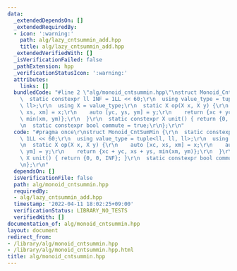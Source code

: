 ```yaml
---
data:
  _extendedDependsOn: []
  _extendedRequiredBy:
  - icon: ':warning:'
    path: alg/lazy_cntsummin_add.hpp
    title: alg/lazy_cntsummin_add.hpp
  _extendedVerifiedWith: []
  _isVerificationFailed: false
  _pathExtension: hpp
  _verificationStatusIcon: ':warning:'
  attributes:
    links: []
  bundledCode: "#line 2 \"alg/monoid_cntsummin.hpp\"\nstruct Monoid_CntSumMin {\r\n\
    \  static constexpr ll INF = 1LL << 60;\r\n  using value_type = tuple<ll, ll,\
    \ ll>;\r\n  using X = value_type;\r\n  static X op(X x, X y) {\r\n    auto [xc,\
    \ xs, xm] = x;\r\n    auto [yc, ys, ym] = y;\r\n    return {xc + yc, xs + ys,\
    \ min(xm, ym)};\r\n  }\r\n  static constexpr X unit() { return {0, 0, INF}; }\r\
    \n  static constexpr bool commute = true;\r\n};\r\n"
  code: "#pragma once\r\nstruct Monoid_CntSumMin {\r\n  static constexpr ll INF =\
    \ 1LL << 60;\r\n  using value_type = tuple<ll, ll, ll>;\r\n  using X = value_type;\r\
    \n  static X op(X x, X y) {\r\n    auto [xc, xs, xm] = x;\r\n    auto [yc, ys,\
    \ ym] = y;\r\n    return {xc + yc, xs + ys, min(xm, ym)};\r\n  }\r\n  static constexpr\
    \ X unit() { return {0, 0, INF}; }\r\n  static constexpr bool commute = true;\r\
    \n};\r\n"
  dependsOn: []
  isVerificationFile: false
  path: alg/monoid_cntsummin.hpp
  requiredBy:
  - alg/lazy_cntsummin_add.hpp
  timestamp: '2022-04-11 18:02:25+09:00'
  verificationStatus: LIBRARY_NO_TESTS
  verifiedWith: []
documentation_of: alg/monoid_cntsummin.hpp
layout: document
redirect_from:
- /library/alg/monoid_cntsummin.hpp
- /library/alg/monoid_cntsummin.hpp.html
title: alg/monoid_cntsummin.hpp
---
```


